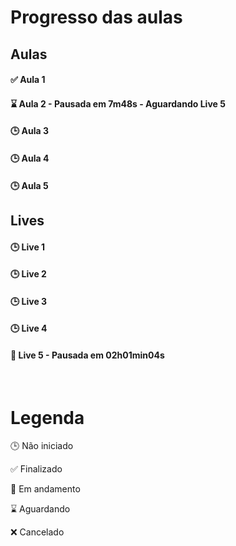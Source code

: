 # Progresso das aulas

## Aulas

#### ✅ Aula 1

#### ⌛ Aula 2 - Pausada em 7m48s - Aguardando Live 5

#### 🕒 Aula 3

#### 🕒 Aula 4
#### 🕒 Aula 5

## Lives

#### 🕒 Live 1

#### 🕒 Live 2

#### 🕒 Live 3

#### 🕒 Live 4

#### 🚧 Live 5 - Pausada em 02h01min04s

<br>

# Legenda

🕒 Não iniciado

✅ Finalizado

🚧 Em andamento

⌛ Aguardando

❌ Cancelado